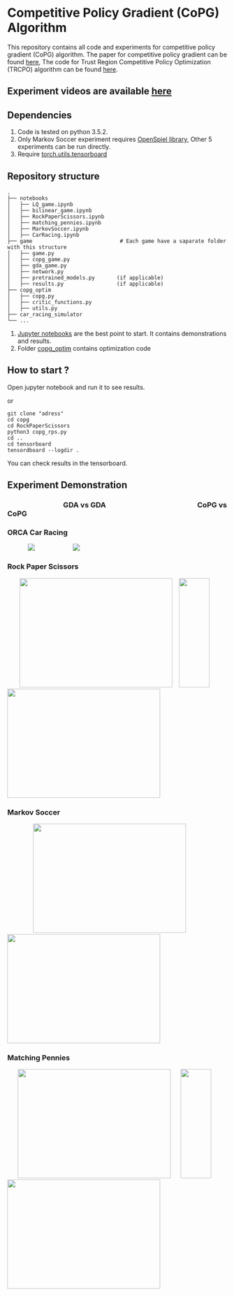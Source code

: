 # Competitive Policy Gradient (CoPG) Algorithm
This repository contains all code and experiments for competitive policy gradient (CoPG) algorithm. The paper for competitive policy gradient can be found [here](https://arxiv.org/abs/2006.10611),
The code for Trust Region Competitive Policy Optimization (TRCPO) algorithm can be found [here](https://github.com/manish-pra/trcopo).

## Experiment videos are available [here](https://sites.google.com/view/rl-copo)
## Dependencies
1. Code is tested on python 3.5.2.
2. Only Markov Soccer experiment requires [OpenSpiel library](https://github.com/deepmind/open_spiel), Other 5 experiments can be run directly. 
3. Require [torch.utils.tensorboard](https://pytorch.org/docs/stable/tensorboard.html)

## Repository structure
    .
    ├── notebooks
    │   ├── LQ_game.ipynb
    │   ├── bilinear_game.ipynb
    │   ├── RockPaperScissors.ipynb
    │   ├── matching_pennies.ipynb
    │   ├── MarkovSoccer.ipynb
    │   ├── CarRacing.ipynb
    ├── game                            # Each game have a saparate folder with this structure
    │   ├── game.py                     
    │   ├── copg_game.py                
    │   ├── gda_game.py
    │   ├── network.py
    │   ├── pretrained_models.py       (if applicable)
    │   ├── results.py                 (if applicable)
    ├── copg_optim
    │   ├── copg.py 
    │   ├── critic_functions.py 
    │   ├── utils.py 
    ├── car_racing_simulator
    └── ...
1. [Jupyter notebooks](https://github.com/manish-pra/copg/tree/master/notebooks) are the best point to start. It contains demonstrations and results. 
2. Folder [copg_optim](https://github.com/manish-pra/copg/tree/master/copg_optim) contains optimization code

## How to start ?
Open jupyter notebook and run it to see results.

or

```
git clone "adress"
cd copg
cd RockPaperScissors
python3 copg_rps.py
cd ..
cd tensorboard
tensordboard --logdir .
```
You can check results in the tensorboard.

## Experiment Demonstration
### &nbsp;&nbsp; &nbsp;&nbsp;&nbsp;&nbsp;&nbsp;&nbsp; &nbsp;&nbsp;&nbsp;&nbsp;&nbsp; &nbsp;&nbsp;&nbsp;&nbsp;&nbsp; &nbsp;&nbsp;&nbsp;&nbsp;&nbsp; &nbsp;&nbsp;&nbsp;&nbsp; GDA vs GDA   &nbsp;&nbsp;&nbsp;&nbsp;  &nbsp;&nbsp;&nbsp;&nbsp;&nbsp; &nbsp;&nbsp;&nbsp;&nbsp;&nbsp; &nbsp;&nbsp;&nbsp;&nbsp;&nbsp; &nbsp;&nbsp;&nbsp;&nbsp;  &nbsp; &nbsp;&nbsp;&nbsp;&nbsp;&nbsp; &nbsp;&nbsp;&nbsp;&nbsp;&nbsp; &nbsp;&nbsp;&nbsp;&nbsp;&nbsp; &nbsp;&nbsp;&nbsp;&nbsp;                  CoPG vs CoPG
### ORCA Car Racing
&nbsp; &nbsp;&nbsp;&nbsp;&nbsp;&nbsp; &nbsp;&nbsp;&nbsp;&nbsp;![](https://github.com/manish-pra/copg/blob/master/car_racing/gifs/CarRacingGDAvsGDA.gif) &nbsp; &nbsp;&nbsp;&nbsp;&nbsp; &nbsp; &nbsp;&nbsp;&nbsp;&nbsp; &nbsp; &nbsp;&nbsp;&nbsp;&nbsp; ![](https://github.com/manish-pra/copg/blob/master/car_racing/gifs/CarRacingCoPGvsCoPG.gif)
### Rock Paper Scissors
&nbsp; &nbsp;&nbsp; &nbsp;&nbsp;<img src="https://github.com/manish-pra/copg/blob/master/rps/gifs/RPS%20GDA%20vs%20GDA.gif" width="350" height="250">&nbsp; &nbsp;&nbsp;<img src="https://github.com/manish-pra/copg/blob/master/rps/gifs/RPS%20cropped%20counter.gif" width="70" height="250">&nbsp; &nbsp;&nbsp;&nbsp; <img src="https://github.com/manish-pra/copg/blob/master/rps/gifs/RPS%20CoPG%20vs%20CoPG.gif" width="350" height="250"> 

### Markov Soccer
&nbsp; &nbsp;&nbsp;&nbsp;&nbsp; &nbsp;&nbsp;&nbsp;&nbsp; &nbsp;&nbsp;&nbsp;<img src="https://github.com/manish-pra/copg/blob/master/markov_soccer/gifs/Soccer%20GDA%20vs%20GDA.gif" width="350" height="250">&nbsp; &nbsp;&nbsp;&nbsp; &nbsp; &nbsp;&nbsp; &nbsp;&nbsp;&nbsp; <img src="https://github.com/manish-pra/copg/blob/master/markov_soccer/gifs/Soccer%20CoPG%20vs%20CoPG.gif" width="350" height="250"> 
### Matching Pennies
&nbsp;&nbsp;&nbsp; &nbsp;&nbsp;<img src="https://github.com/manish-pra/copg/blob/master/matchingpennies/gifs/MP%20GDA%20vs%20GDA.gif" width="350" height="250">&nbsp; &nbsp;&nbsp;&nbsp; <img src="https://github.com/manish-pra/copg/blob/master/matchingpennies/gifs/MP%20cropped2%20counter.gif" width="70" height="250">&nbsp; &nbsp;&nbsp; &nbsp; <img src="https://github.com/manish-pra/copg/blob/master/matchingpennies/gifs/MP%20CoPG%20vs%20CoPG.gif" width="350" height="250"> 
